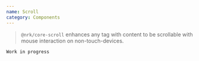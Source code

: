 ```yaml
---
name: Scroll
category: Components
---
```


> `@nrk/core-scroll` enhances any tag with content to be scrollable with mouse interaction on non-touch-devices.

```scroll.html
Work in progress
```
